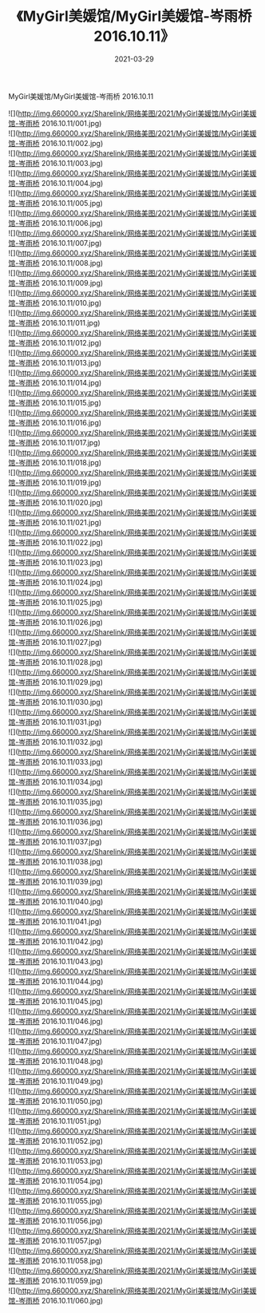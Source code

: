 ﻿---
layout: post
title:  《MyGirl美媛馆/MyGirl美媛馆-岑雨桥 2016.10.11》
date:   2021-03-29
img: http://img.660000.xyz/Sharelink/网络美图/2021/MyGirl美媛馆/MyGirl美媛馆-岑雨桥 2016.10.11/000.jpg
categories: [美女, 清纯, 唯美]
---

MyGirl美媛馆/MyGirl美媛馆-岑雨桥 2016.10.11

 ![](http://img.660000.xyz/Sharelink/网络美图/2021/MyGirl美媛馆/MyGirl美媛馆-岑雨桥 2016.10.11/001.jpg) <br>![](http://img.660000.xyz/Sharelink/网络美图/2021/MyGirl美媛馆/MyGirl美媛馆-岑雨桥 2016.10.11/002.jpg) <br>![](http://img.660000.xyz/Sharelink/网络美图/2021/MyGirl美媛馆/MyGirl美媛馆-岑雨桥 2016.10.11/003.jpg) <br>![](http://img.660000.xyz/Sharelink/网络美图/2021/MyGirl美媛馆/MyGirl美媛馆-岑雨桥 2016.10.11/004.jpg) <br>![](http://img.660000.xyz/Sharelink/网络美图/2021/MyGirl美媛馆/MyGirl美媛馆-岑雨桥 2016.10.11/005.jpg) <br>![](http://img.660000.xyz/Sharelink/网络美图/2021/MyGirl美媛馆/MyGirl美媛馆-岑雨桥 2016.10.11/006.jpg) <br>![](http://img.660000.xyz/Sharelink/网络美图/2021/MyGirl美媛馆/MyGirl美媛馆-岑雨桥 2016.10.11/007.jpg) <br>![](http://img.660000.xyz/Sharelink/网络美图/2021/MyGirl美媛馆/MyGirl美媛馆-岑雨桥 2016.10.11/008.jpg) <br>![](http://img.660000.xyz/Sharelink/网络美图/2021/MyGirl美媛馆/MyGirl美媛馆-岑雨桥 2016.10.11/009.jpg) <br>![](http://img.660000.xyz/Sharelink/网络美图/2021/MyGirl美媛馆/MyGirl美媛馆-岑雨桥 2016.10.11/010.jpg) <br>![](http://img.660000.xyz/Sharelink/网络美图/2021/MyGirl美媛馆/MyGirl美媛馆-岑雨桥 2016.10.11/011.jpg) <br>![](http://img.660000.xyz/Sharelink/网络美图/2021/MyGirl美媛馆/MyGirl美媛馆-岑雨桥 2016.10.11/012.jpg) <br>![](http://img.660000.xyz/Sharelink/网络美图/2021/MyGirl美媛馆/MyGirl美媛馆-岑雨桥 2016.10.11/013.jpg) <br>![](http://img.660000.xyz/Sharelink/网络美图/2021/MyGirl美媛馆/MyGirl美媛馆-岑雨桥 2016.10.11/014.jpg) <br>![](http://img.660000.xyz/Sharelink/网络美图/2021/MyGirl美媛馆/MyGirl美媛馆-岑雨桥 2016.10.11/015.jpg) <br>![](http://img.660000.xyz/Sharelink/网络美图/2021/MyGirl美媛馆/MyGirl美媛馆-岑雨桥 2016.10.11/016.jpg) <br>![](http://img.660000.xyz/Sharelink/网络美图/2021/MyGirl美媛馆/MyGirl美媛馆-岑雨桥 2016.10.11/017.jpg) <br>![](http://img.660000.xyz/Sharelink/网络美图/2021/MyGirl美媛馆/MyGirl美媛馆-岑雨桥 2016.10.11/018.jpg) <br>![](http://img.660000.xyz/Sharelink/网络美图/2021/MyGirl美媛馆/MyGirl美媛馆-岑雨桥 2016.10.11/019.jpg) <br>![](http://img.660000.xyz/Sharelink/网络美图/2021/MyGirl美媛馆/MyGirl美媛馆-岑雨桥 2016.10.11/020.jpg) <br>![](http://img.660000.xyz/Sharelink/网络美图/2021/MyGirl美媛馆/MyGirl美媛馆-岑雨桥 2016.10.11/021.jpg) <br>![](http://img.660000.xyz/Sharelink/网络美图/2021/MyGirl美媛馆/MyGirl美媛馆-岑雨桥 2016.10.11/022.jpg) <br>![](http://img.660000.xyz/Sharelink/网络美图/2021/MyGirl美媛馆/MyGirl美媛馆-岑雨桥 2016.10.11/023.jpg) <br>![](http://img.660000.xyz/Sharelink/网络美图/2021/MyGirl美媛馆/MyGirl美媛馆-岑雨桥 2016.10.11/024.jpg) <br>![](http://img.660000.xyz/Sharelink/网络美图/2021/MyGirl美媛馆/MyGirl美媛馆-岑雨桥 2016.10.11/025.jpg) <br>![](http://img.660000.xyz/Sharelink/网络美图/2021/MyGirl美媛馆/MyGirl美媛馆-岑雨桥 2016.10.11/026.jpg) <br>![](http://img.660000.xyz/Sharelink/网络美图/2021/MyGirl美媛馆/MyGirl美媛馆-岑雨桥 2016.10.11/027.jpg) <br>![](http://img.660000.xyz/Sharelink/网络美图/2021/MyGirl美媛馆/MyGirl美媛馆-岑雨桥 2016.10.11/028.jpg) <br>![](http://img.660000.xyz/Sharelink/网络美图/2021/MyGirl美媛馆/MyGirl美媛馆-岑雨桥 2016.10.11/029.jpg) <br>![](http://img.660000.xyz/Sharelink/网络美图/2021/MyGirl美媛馆/MyGirl美媛馆-岑雨桥 2016.10.11/030.jpg) <br>![](http://img.660000.xyz/Sharelink/网络美图/2021/MyGirl美媛馆/MyGirl美媛馆-岑雨桥 2016.10.11/031.jpg) <br>![](http://img.660000.xyz/Sharelink/网络美图/2021/MyGirl美媛馆/MyGirl美媛馆-岑雨桥 2016.10.11/032.jpg) <br>![](http://img.660000.xyz/Sharelink/网络美图/2021/MyGirl美媛馆/MyGirl美媛馆-岑雨桥 2016.10.11/033.jpg) <br>![](http://img.660000.xyz/Sharelink/网络美图/2021/MyGirl美媛馆/MyGirl美媛馆-岑雨桥 2016.10.11/034.jpg) <br>![](http://img.660000.xyz/Sharelink/网络美图/2021/MyGirl美媛馆/MyGirl美媛馆-岑雨桥 2016.10.11/035.jpg) <br>![](http://img.660000.xyz/Sharelink/网络美图/2021/MyGirl美媛馆/MyGirl美媛馆-岑雨桥 2016.10.11/036.jpg) <br>![](http://img.660000.xyz/Sharelink/网络美图/2021/MyGirl美媛馆/MyGirl美媛馆-岑雨桥 2016.10.11/037.jpg) <br>![](http://img.660000.xyz/Sharelink/网络美图/2021/MyGirl美媛馆/MyGirl美媛馆-岑雨桥 2016.10.11/038.jpg) <br>![](http://img.660000.xyz/Sharelink/网络美图/2021/MyGirl美媛馆/MyGirl美媛馆-岑雨桥 2016.10.11/039.jpg) <br>![](http://img.660000.xyz/Sharelink/网络美图/2021/MyGirl美媛馆/MyGirl美媛馆-岑雨桥 2016.10.11/040.jpg) <br>![](http://img.660000.xyz/Sharelink/网络美图/2021/MyGirl美媛馆/MyGirl美媛馆-岑雨桥 2016.10.11/041.jpg) <br>![](http://img.660000.xyz/Sharelink/网络美图/2021/MyGirl美媛馆/MyGirl美媛馆-岑雨桥 2016.10.11/042.jpg) <br>![](http://img.660000.xyz/Sharelink/网络美图/2021/MyGirl美媛馆/MyGirl美媛馆-岑雨桥 2016.10.11/043.jpg) <br>![](http://img.660000.xyz/Sharelink/网络美图/2021/MyGirl美媛馆/MyGirl美媛馆-岑雨桥 2016.10.11/044.jpg) <br>![](http://img.660000.xyz/Sharelink/网络美图/2021/MyGirl美媛馆/MyGirl美媛馆-岑雨桥 2016.10.11/045.jpg) <br>![](http://img.660000.xyz/Sharelink/网络美图/2021/MyGirl美媛馆/MyGirl美媛馆-岑雨桥 2016.10.11/046.jpg) <br>![](http://img.660000.xyz/Sharelink/网络美图/2021/MyGirl美媛馆/MyGirl美媛馆-岑雨桥 2016.10.11/047.jpg) <br>![](http://img.660000.xyz/Sharelink/网络美图/2021/MyGirl美媛馆/MyGirl美媛馆-岑雨桥 2016.10.11/048.jpg) <br>![](http://img.660000.xyz/Sharelink/网络美图/2021/MyGirl美媛馆/MyGirl美媛馆-岑雨桥 2016.10.11/049.jpg) <br>![](http://img.660000.xyz/Sharelink/网络美图/2021/MyGirl美媛馆/MyGirl美媛馆-岑雨桥 2016.10.11/050.jpg) <br>![](http://img.660000.xyz/Sharelink/网络美图/2021/MyGirl美媛馆/MyGirl美媛馆-岑雨桥 2016.10.11/051.jpg) <br>![](http://img.660000.xyz/Sharelink/网络美图/2021/MyGirl美媛馆/MyGirl美媛馆-岑雨桥 2016.10.11/052.jpg) <br>![](http://img.660000.xyz/Sharelink/网络美图/2021/MyGirl美媛馆/MyGirl美媛馆-岑雨桥 2016.10.11/053.jpg) <br>![](http://img.660000.xyz/Sharelink/网络美图/2021/MyGirl美媛馆/MyGirl美媛馆-岑雨桥 2016.10.11/054.jpg) <br>![](http://img.660000.xyz/Sharelink/网络美图/2021/MyGirl美媛馆/MyGirl美媛馆-岑雨桥 2016.10.11/055.jpg) <br>![](http://img.660000.xyz/Sharelink/网络美图/2021/MyGirl美媛馆/MyGirl美媛馆-岑雨桥 2016.10.11/056.jpg) <br>![](http://img.660000.xyz/Sharelink/网络美图/2021/MyGirl美媛馆/MyGirl美媛馆-岑雨桥 2016.10.11/057.jpg) <br>![](http://img.660000.xyz/Sharelink/网络美图/2021/MyGirl美媛馆/MyGirl美媛馆-岑雨桥 2016.10.11/058.jpg) <br>![](http://img.660000.xyz/Sharelink/网络美图/2021/MyGirl美媛馆/MyGirl美媛馆-岑雨桥 2016.10.11/059.jpg) <br>![](http://img.660000.xyz/Sharelink/网络美图/2021/MyGirl美媛馆/MyGirl美媛馆-岑雨桥 2016.10.11/060.jpg) <br>